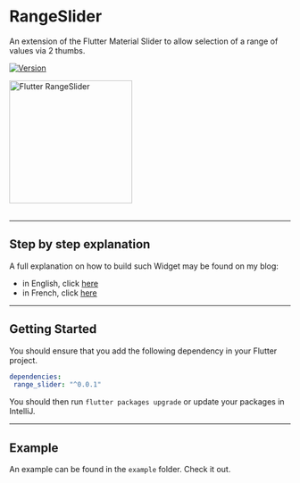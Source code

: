 # RangeSlider

An extension of the Flutter Material Slider to allow selection of a range of values via 2 thumbs.

[![Version](https://img.shields.io/badge/version-1.3.4-blue.svg)](https://pub.dartlang.org/packages/range_slider)

<img src="https://github.com/boeledi/RangeSlider/range_slider.gif" width="220" alt="Flutter RangeSlider" />
<br/><br/>

---
## Step by step explanation

A full explanation on how to build such Widget may be found on my blog:

* in English, click [here](https://www.didierboelens.com/2018/07/range-slider/)
* in French, click [here](https://www.didierboelens.com/fr/2018/07/range-slider/)

---
## Getting Started

You should ensure that you add the following dependency in your Flutter project.
```yaml
dependencies:
 range_slider: "^0.0.1"
```

You should then run `flutter packages upgrade` or update your packages in IntelliJ.

---
## Example

An example can be found in the `example` folder.  Check it out.

